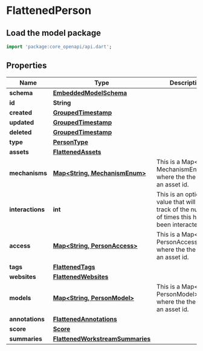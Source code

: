 # FlattenedPerson

## Load the model package
```dart
import 'package:core_openapi/api.dart';
```

## Properties
Name | Type | Description | Notes
------------ | ------------- | ------------- | -------------
**schema** | [**EmbeddedModelSchema**](EmbeddedModelSchema) |  | [optional] 
**id** | **String** |  | 
**created** | [**GroupedTimestamp**](GroupedTimestamp) |  | 
**updated** | [**GroupedTimestamp**](GroupedTimestamp) |  | 
**deleted** | [**GroupedTimestamp**](GroupedTimestamp) |  | [optional] 
**type** | [**PersonType**](PersonType) |  | 
**assets** | [**FlattenedAssets**](FlattenedAssets) |  | [optional] 
**mechanisms** | [**Map\<String, MechanismEnum\>**](MechanismEnum) | This is a Map\<String, MechanismEnum\>** where the the key is an asset id. | [optional] [default to const {}]
**interactions** | **int** | This is an optional value that will keep track of the number of times this has been interacted with. | [optional] 
**access** | [**Map\<String, PersonAccess\>**](PersonAccess) | This is a Map\<String, PersonAccess\>** where the the key is an asset id. | [optional] [default to const {}]
**tags** | [**FlattenedTags**](FlattenedTags) |  | [optional] 
**websites** | [**FlattenedWebsites**](FlattenedWebsites) |  | [optional] 
**models** | [**Map\<String, PersonModel\>**](PersonModel) | This is a Map\<String, PersonModel\>**, where the the key is an asset id. | [optional] [default to const {}]
**annotations** | [**FlattenedAnnotations**](FlattenedAnnotations) |  | [optional] 
**score** | [**Score**](Score) |  | [optional] 
**summaries** | [**FlattenedWorkstreamSummaries**](FlattenedWorkstreamSummaries) |  | [optional] 




